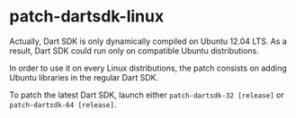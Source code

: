 patch-dartsdk-linux
===================

Actually, Dart SDK is only dynamically compiled on Ubuntu 12.04 LTS.
As a result, Dart SDK could run only on compatible Ubuntu distributions.

In order to use it on every Linux distributions, the patch consists on adding Ubuntu libraries in the regular Dart SDK.

To patch the latest Dart SDK, launch either ``patch-dartsdk-32 [release]`` or ``patch-dartsdk-64 [release]``.
